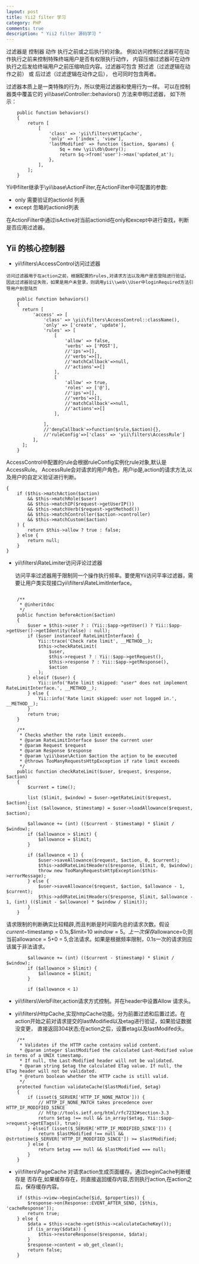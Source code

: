 ```yaml
---
layout: post
title: Yii2 filter 学习
category: PHP
comments: true
description: " Yii2 filter 源码学习 "
---
```



过滤器是 控制器 动作 执行之前或之后执行的对象。 例如访问控制过滤器可在动作执行之前来控制特殊终端用户是否有权限执行动作， 内容压缩过滤器可在动作执行之后发给终端用户之前压缩响应内容。过滤器可包含 预过滤（过滤逻辑在动作之前） 或 后过滤（过滤逻辑在动作之后）， 也可同时包含两者。

过滤器本质上是一类特殊的行为，所以使用过滤器和使用行为一样。 可以在控制器类中覆盖它的 yii\base\Controller::behaviors() 方法来申明过滤器， 如下所示：

```
    public function behaviors()
    {
        return [
            [
                'class' => 'yii\filters\HttpCache',
                'only' => ['index', 'view'],
                'lastModified' => function ($action, $params) {
                    $q = new \yii\db\Query();
                    return $q->from('user')->max('updated_at');
                },
            ],
        ];
    }

```

Yii中filter继承于\yii\base\ActionFilter,在ActionFilter中可配置的参数:

*   only 需要验证的actionId 列表
*   except 忽略的actionid列表

在ActionFilter中通过isActive对当前actionid在only和except中进行查找，判断是否应用过滤器。


## Yii 的核心控制器

*    yii\\filters\\AccessControl访问过滤器

    访问过滤器用于在action之前，根据配置的rules,对请求方法以及用户是否登陆进行验证。
    因此过滤器验证失败，如果是用户未登录，则调用yii\\web\\User中loginRequired方法引
    导用户到登陆页

```
    public function behaviors()
    {
      return [
          'access' => [
              'class' => \yii\filters\AccessControl::className(),
              'only' => ['create', 'update'],
              'rules' => [
                  [
                      'allow' => false,
                      'verbs' => ['POST'],
                      //'ips'=>[],
                      //'verbs'=>[],
                      //'matchCallback'=>null,
                      //'actions'=>[]
                  ],
                  [
                      'allow' => true,
                      'roles' => ['@'],
                      //'ips'=>[],
                      //'verbs'=>[],
                      //'matchCallback'=>null,
                      //'actions'=>[]
                  ],

              ],
              //'denyCallback'=>function($rule,$action){},
              //'ruleConfig'=>['class' => 'yii\filters\AccessRule']
          ],
      ];
    }

 ```
AccessControl中配置的rule会根据ruleConfig实例化rule对象,默认是AccessRule。
AccessRule会对请求的用户角色，用户ip是,action的请求方法,以及用户的自定义验证进行判断。

```
{
    if ($this->matchAction($action)
        && $this->matchRole($user)
        && $this->matchIP($request->getUserIP())
        && $this->matchVerb($request->getMethod())
        && $this->matchController($action->controller)
        && $this->matchCustom($action)
    ) {
        return $this->allow ? true : false;
    } else {
        return null;
    }
}

```

*   yii\\filters\\RateLimiter访问评论过滤器

    访问平率过滤器用于限制同一个操作执行频率。要使用Yii访问平率过滤器，需要让用户类实现接口yii\\filters\\RateLimitInterface。

```

    /**
     * @inheritdoc
     */
    public function beforeAction($action)
    {
        $user = $this->user ? : (Yii::$app->getUser() ? Yii::$app->getUser()->getIdentity(false) : null);
        if ($user instanceof RateLimitInterface) {
            Yii::trace('Check rate limit', __METHOD__);
            $this->checkRateLimit(
                $user,
                $this->request ? : Yii::$app->getRequest(),
                $this->response ? : Yii::$app->getResponse(),
                $action
            );
        } elseif ($user) {
            Yii::info('Rate limit skipped: "user" does not implement RateLimitInterface.', __METHOD__);
        } else {
            Yii::info('Rate limit skipped: user not logged in.', __METHOD__);
        }
        return true;
    }

    /**
     * Checks whether the rate limit exceeds.
     * @param RateLimitInterface $user the current user
     * @param Request $request
     * @param Response $response
     * @param \yii\base\Action $action the action to be executed
     * @throws TooManyRequestsHttpException if rate limit exceeds
     */
    public function checkRateLimit($user, $request, $response, $action)
    {
        $current = time();

        list ($limit, $window) = $user->getRateLimit($request, $action);
        list ($allowance, $timestamp) = $user->loadAllowance($request, $action);

        $allowance += (int) (($current - $timestamp) * $limit / $window);
        if ($allowance > $limit) {
            $allowance = $limit;
        }

        if ($allowance < 1) {
            $user->saveAllowance($request, $action, 0, $current);
            $this->addRateLimitHeaders($response, $limit, 0, $window);
            throw new TooManyRequestsHttpException($this->errorMessage);
        } else {
            $user->saveAllowance($request, $action, $allowance - 1, $current);
            $this->addRateLimitHeaders($response, $limit, $allowance - 1, (int) (($limit - $allowance) * $window / $limit));
        }
    }

```

请求限制的判断确实比较精辟,而且判断是时间窗内总的请求次数。假设$current-$timestamp = 0.1s,$limit=10 $window=5。
上一次保存$allowance=0;则当前allowance = 5+0 = 5,合法请求。如果是根据频率限制，0.1s一次的请求则应该属于非法请求。

```
        $allowance += (int) (($current - $timestamp) * $limit / $window);
        if ($allowance > $limit) {
            $allowance = $limit;
        }

        if ($allowance < 1)

```


*   yii\\filters\\VerbFilter,action请求方式控制。并在header中设置Allow 请求头。

*   yii\\filters\\HttpCache,实现httpCache功能。分为前置过滤和后置过滤。在action开始之前对请求提交的lastModified以及etag进行验证，如果验证数据没变更，
直接返回304状态;在action之后，设置etag以及lastModifed头。

```
    /**
     * Validates if the HTTP cache contains valid content.
     * @param integer $lastModified the calculated Last-Modified value in terms of a UNIX timestamp.
     * If null, the Last-Modified header will not be validated.
     * @param string $etag the calculated ETag value. If null, the ETag header will not be validated.
     * @return boolean whether the HTTP cache is still valid.
     */
    protected function validateCache($lastModified, $etag)
    {
        if (isset($_SERVER['HTTP_IF_NONE_MATCH'])) {
            // HTTP_IF_NONE_MATCH takes precedence over HTTP_IF_MODIFIED_SINCE
            // http://tools.ietf.org/html/rfc7232#section-3.3
            return $etag !== null && in_array($etag, Yii::$app->request->getETags(), true);
        } elseif (isset($_SERVER['HTTP_IF_MODIFIED_SINCE'])) {
            return $lastModified !== null && @strtotime($_SERVER['HTTP_IF_MODIFIED_SINCE']) >= $lastModified;
        } else {
            return $etag === null && $lastModified === null;
        }
    }

```
*    yii\\filters\\PageCache 对请求action生成页面缓存。通过beginCache判断缓存是
否存在,如果缓存存在，则直接返回缓存内容,否则执行action,在action之后，保存缓存内容。

```
    if ($this->view->beginCache($id, $properties)) {
        $response->on(Response::EVENT_AFTER_SEND, [$this, 'cacheResponse']);
        return true;
    } else {
        $data = $this->cache->get($this->calculateCacheKey());
        if (is_array($data)) {
            $this->restoreResponse($response, $data);
        }
        $response->content = ob_get_clean();
        return false;
    }

```







